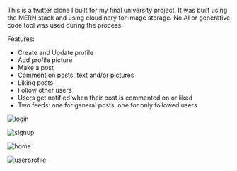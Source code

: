 This is a twitter clone I built for my final university project. It was built using the MERN stack and using cloudinary for image storage. No AI or generative code tool was used during the process

Features: 
- Create and Update profile
- Add profile picture
- Make a post
- Comment on posts, text and/or pictures
- Liking posts
- Follow other users
- Users get notified when their post is commented on or liked
- Two feeds: one for general posts, one for only followed users

![login](https://github.com/user-attachments/assets/ef95767f-3627-4950-971f-7326fcfec31a)

![signup](https://github.com/user-attachments/assets/ea94a422-4e95-48fa-9cfc-ebd5666cc825)

![home](https://github.com/user-attachments/assets/5e3549c1-0424-4ddd-9be2-045dbb79c81d)

![userprofile](https://github.com/user-attachments/assets/6de95925-ca23-4b41-a3e9-66e494ea9816)
